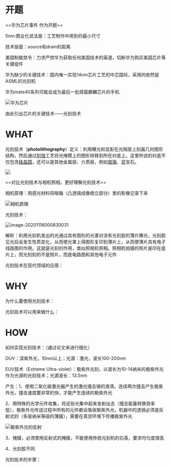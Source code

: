 # 开题

==华为芯片事件 作为开题==

5nm:商业化说法是：工艺制作中用到的最小尺寸

技术层面：source和drain的距离

美国制裁禁令：力求严控华为获取任何美国技术的渠道，切断华为购买美国芯片等关键组件

华为缺少的关键技术：国内唯一实现14nm芯片工艺的中芯国际，采用的依然是ASML的光刻机

华为mate40系列可能会成为最后一批搭载麒麟芯片的手机

![华为芯片](C:\Users\flyer\OneDrive\笔记\Note\记录\光刻技术.assets\华为芯片.jpg)

由此引出芯片的关键技术——光刻技术

# WHAT

光刻技术（**photolithography**）定义：利用曝光和显影在光阻层上刻画几何图形结构，然后通过[刻蚀](https://zh.wikipedia.org/wiki/刻蚀)工艺将光掩模上的图形转移到所在衬底上。这里所说的衬底不仅包含[硅](https://zh.wikipedia.org/wiki/矽)[晶圆](https://zh.wikipedia.org/wiki/晶圓)，还可以是其他金属层、介质层，例如[玻璃](https://zh.wikipedia.org/wiki/玻璃)、蓝宝石。

![](C:\Users\flyer\OneDrive\笔记\Note\记录\光刻技术.assets\image-20201115230431449.png)

==对比光刻技术与相机照相，更好理解光刻技术==

相机原理：用感光材料将暗箱（凸透镜成像倒立部分）里的影像记录下来

![相机原理](C:\Users\flyer\OneDrive\笔记\Note\记录\光刻技术.assets\相机原理.jpg)



光刻技术：

![image-20201116000830031](C:\Users\flyer\OneDrive\笔记\Note\记录\光刻技术.assets\image-20201116000830031.png)

解析：利用光刻机发出的光通过具有图形的光罩对涂有光刻胶的薄片曝光，光刻胶见光后会发生性质变化，从而使光罩上得图形复印到薄片上，从而使薄片具有电子线路图的作用。这就是光刻的作用，类似照相机照相。照相机拍摄的照片是印在底片上，而光刻刻的不是照片，而是电路图和其他电子元件



光刻技术在现代领域的应用：

# WHY

为什么要使用光刻技术：



光刻技术可以用来做什么：

# HOW

如何实现光刻技术：（通过论文来进行细化）

DUV：深紫外光，10nm以上；光源：激光，波长100-200nm

EUV技术（Extreme Ultra-violet）：极紫外光刻，以波长为10-14纳米的极紫外光作为光源的光刻技术；光源波长：13.5nm

产生：1、使用二氧化碳激光器产生的激光撞击锡的液滴，连续两次撞击产生极紫外光，撞击速度要非常的快，才能产生连续的极紫外光

2、用特殊的光学元件收集，将这些光集中起来发射出去（撞击能量转换效率低），极紫外光传送过程中所有的元件都会吸收极紫外光，机器中的透镜必须是反射式的（多层纳米等级的薄膜），需要在真空环境下传播极紫外光

![极紫外光的反射](C:\Users\flyer\OneDrive\笔记\Note\记录\光刻技术.assets\极紫外光的反射.gif)

3、掩膜，必须使用反射式的掩膜，不能使用传统光刻机的石英，要求均匀度很高

 4、光刻胶不同

光刻技术的步骤：
